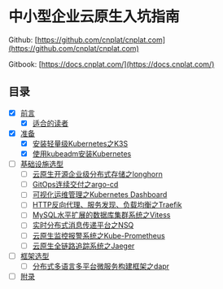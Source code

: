 # 中小型企业云原生入坑指南

Github: [https://github.com/cnplat/cnplat.com](https://github.com/cnplat/cnplat.com)

Gitbook: [https://docs.cnplat.com/](https://docs.cnplat.com/)

## 目录

- [x] [前言](preface/README.md)
  - [x] [适合的读者](preface/suitable-readers.md)
- [x] [准备](ready/README.md)
  - [x] [安装轻量级Kubernetes之K3S](ready/install-k3s.md)
  - [x] [使用kubeadm安装Kubernetes](ready/install-kubernetes-for-kubeadm.md)
- [ ] [基础设施选型](base-selection/README.md)
  - [ ] [云原生开源企业级分布式存储之longhorn](base-selection/longhorn.md)
  - [ ] [GitOps连续交付之argo-cd](base-selection/argo-cd.md)
  - [ ] [可视化运维管理之Kubernetes Dashboard](base-selection/kubernetes-dashboard.md)
  - [ ] [HTTP反向代理、服务发现、负载均衡之Traefik](base-selection/traefik.md)
  - [ ] [MySQL水平扩展的数据库集群系统之Vitess](base-selection/vitess.md)
  - [ ] [实时分布式消息传递平台之NSQ](base-selection/nsq.md)
  - [ ] [云原生监控报警系统之Kube-Prometheus](base-selection/kube-prometheus.md)
  - [ ] [云原生全链路追踪系统之Jaeger](base-selection/jaeger.md)
- [ ] [框架选型](frame-selection/README.md)
  - [ ] [分布式多语言多平台微服务构建框架之dapr](frame-selection/dapr.md)
- [ ] [附录](appendix.md)
